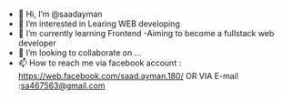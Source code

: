 - 👋 Hi, I’m @saadayman
- 👀 I’m interested in Learing WEB developing
- 🌱 I’m currently learning Frontend -Aiming to become a fullstack  web developer
- 💞️ I’m looking to collaborate on ...
- 📫 How to reach me  via facebook account : https://web.facebook.com/saad.ayman.180/ 
                                                    OR 
                                                    VIA E-mail :sa467563@gmail.com

<!---
saadayman/saadayman is a ✨ special ✨ repository because its `README.md` (this file) appears on your GitHub profile.
You can click the Preview link to take a look at your changes.
--->

